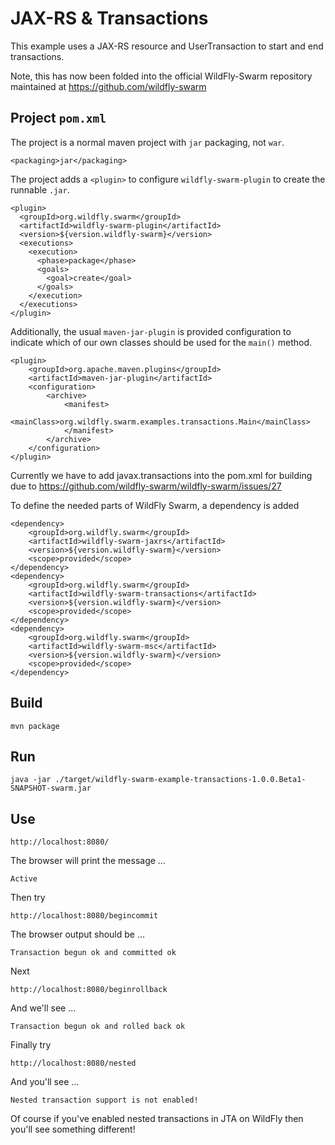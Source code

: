 # JAX-RS & Transactions

This example uses a JAX-RS resource and UserTransaction to start
and end transactions.

Note, this has now been folded into the official WildFly-Swarm repository maintained at https://github.com/wildfly-swarm

## Project `pom.xml`

The project is a normal maven project with `jar` packaging, not `war`.

    <packaging>jar</packaging>

The project adds a `<plugin>` to configure `wildfly-swarm-plugin` to
create the runnable `.jar`.

    <plugin>
      <groupId>org.wildfly.swarm</groupId>
      <artifactId>wildfly-swarm-plugin</artifactId>
      <version>${version.wildfly-swarm}</version>
      <executions>
        <execution>
          <phase>package</phase>
          <goals>
            <goal>create</goal>
          </goals>
        </execution>
      </executions>
    </plugin>

Additionally, the usual `maven-jar-plugin` is provided configuration
to indicate which of our own classes should be used for the `main()`
method.

    <plugin>
        <groupId>org.apache.maven.plugins</groupId>
        <artifactId>maven-jar-plugin</artifactId>
        <configuration>
            <archive>
                <manifest>
                    <mainClass>org.wildfly.swarm.examples.transactions.Main</mainClass>
                </manifest>
            </archive>
        </configuration>
    </plugin>

Currently we have to add javax.transactions into the pom.xml for building due to
https://github.com/wildfly-swarm/wildfly-swarm/issues/27

To define the needed parts of WildFly Swarm, a dependency is added

    <dependency>
        <groupId>org.wildfly.swarm</groupId>
        <artifactId>wildfly-swarm-jaxrs</artifactId>
        <version>${version.wildfly-swarm}</version>
        <scope>provided</scope>
    </dependency>
    <dependency>
        <groupId>org.wildfly.swarm</groupId>
        <artifactId>wildfly-swarm-transactions</artifactId>
        <version>${version.wildfly-swarm}</version>
        <scope>provided</scope>
    </dependency>
    <dependency>
        <groupId>org.wildfly.swarm</groupId>
        <artifactId>wildfly-swarm-msc</artifactId>
        <version>${version.wildfly-swarm}</version>
        <scope>provided</scope>
    </dependency>

## Build

    mvn package

## Run

    java -jar ./target/wildfly-swarm-example-transactions-1.0.0.Beta1-SNAPSHOT-swarm.jar


## Use

    http://localhost:8080/
    
The browser will print the message ...

    Active

Then try

    http://localhost:8080/begincommit

The browser output should be ...

    Transaction begun ok and committed ok

Next

    http://localhost:8080/beginrollback

And we'll see ...

    Transaction begun ok and rolled back ok

Finally try

    http://localhost:8080/nested

And you'll see ...

    Nested transaction support is not enabled!

Of course if you've enabled nested transactions in JTA on WildFly then you'll see something different!
